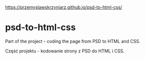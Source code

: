 https://przemyslawskrzyniarz.github.io/psd-to-html-css/

# psd-to-html-css

Part of the project - coding the page from PSD to HTML and CSS.

Część projektu - kodowanie strony z PSD do HTML i CSS.

